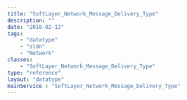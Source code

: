 ```yaml
---
title: "SoftLayer_Network_Message_Delivery_Type"
description: ""
date: "2018-02-12"
tags:
    - "datatype"
    - "sldn"
    - "Network"
classes:
    - "SoftLayer_Network_Message_Delivery_Type"
type: "reference"
layout: "datatype"
mainService : "SoftLayer_Network_Message_Delivery_Type"
---
```


